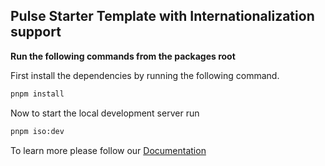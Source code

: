 ## Pulse Starter Template with Internationalization support

**Run the following commands from the packages root**

First install the dependencies by running the following command.

```bash
pnpm install
```

Now to start the local development server run

```bash
pnpm iso:dev
```

To learn more please follow our [Documentation](https://isomorphic-doc.vercel.app/getting-started/installation)
